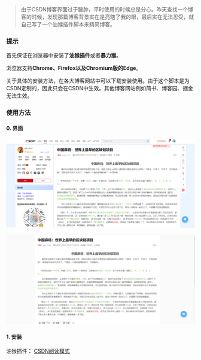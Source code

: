>由于CSDN博客界面过于臃肿，平时使用的时候总是分心。昨天查找一个博客的时候，发现那篇博客背景实在是亮瞎了我的眼，最后实在无法忍受，就自己写了一个油猴插件脚本来精简博客。



### 提示

首先保证在浏览器中安装了**油猴插件**或者**暴力猴**。

浏览器支持**Chrome、Firefox以及Chromium版的Edge**。

关于具体的安装方法，在各大博客网站中可以下载安装使用。由于这个脚本是为CSDN定制的，因此只会在CSDN中生效。其他博客网站例如简书、博客园、掘金无法生效。



### 使用方法

#### 0. 界面

![](./image/before.png)

![](./image/after.png)

#### 1. 安装

油猴插件： [CSDN阅读模式](https://greasyfork.org/zh-CN/scripts/401026-csdn%E9%98%85%E8%AF%BB%E6%A8%A1%E5%BC%8F)
